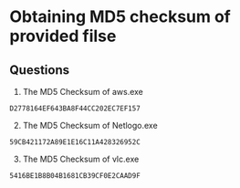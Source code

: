 # Obtaining MD5 checksum of provided filse

## Questions
1. The MD5 Checksum of aws.exe 
```
D2778164EF643BA8F44CC202EC7EF157
```

2. The MD5 Checksum of Netlogo.exe
```
59CB421172A89E1E16C11A428326952C
```

3. The MD5 Checksum of vlc.exe
```
5416BE1B8B04B1681CB39CF0E2CAAD9F
```